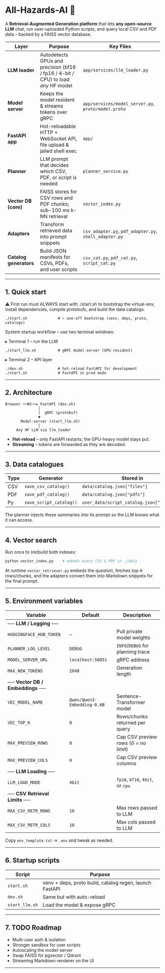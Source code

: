 # All-Hazards-AI 🤖
A **Retrieval-Augmented Generation platform** that lets **any open-source LLM** chat, run user-uploaded Python scripts, and query local CSV and PDF data – backed by a FAISS vector database.

| Layer | Purpose | Key Files |
|-------|---------|-----------|
| **LLM loader** | Autodetects GPUs and precision (bf16 / fp16 / 4-bit / CPU) to load *any* HF model | `app/services/llm_loader.py` |
| **Model server** | Keeps the model resident & streams tokens over gRPC | `app/services/model_server.py`, `proto/model.proto` |
| **FastAPI app** | Hot-reloadable HTTP + WebSocket API, file upload & jailed shell exec | `app/` |
| **Planner** | LLM prompt that decides *which* CSV, PDF, or script is needed | `planner_service.py` |
| **Vector DB (core)** | FAISS stores for CSV rows and PDF chunks; sub-100 ms k-NN retrieval | `vector_index.py` |
| **Adapters** | Transform retrieved data into prompt snippets | `csv_adapter.py`, `pdf_adapter.py`, `shell_adapter.py` |
| **Catalog generators** | Build JSON manifests for CSVs, PDFs, and user scripts | `csv_cat.py`, `pdf_cat.py`, `script_cat.py` |

---

## 1. Quick start
⚠️  First run must ALWAYS start with ./start.sh to bootstrap the
    virtual-env, install dependencies, compile protobufs, and build
    the data catalogs.
```
./start.sh              # ← one-off bootstrap (venv, deps, proto, catalogs)
```
System startup workflow – use two terminal windows:

▸ Terminal 1 – run the LLM
```
./start_llm.sh          # gRPC model-server (GPU-resident)
```
▸ Terminal 2 – API layer
```
./dev.sh                # hot-reload FastAPI for development
./start.sh              # FastAPI in prod mode
```

---

## 2. Architecture
```
Browser ──WS──► FastAPI (dev.sh)
               │
               │  gRPC (protobuf)
               ▼
       Model-server (start_llm.sh)
               │
     Any HF LLM via llm_loader
```
* **Hot-reload** – only FastAPI restarts; the GPU-heavy model stays put.  
* **Streaming** – tokens are forwarded as they are decoded.

---

## 3. Data catalogues
| Type | Generator | Stored in |
|------|-----------|-----------|
| CSV  | `save_csv_catalog()` | `data/catalog.json["files"]` |
| PDF  | `save_pdf_catalog()` | `data/catalog.json["pdfs"]` |
| Py   | `save_script_catalog()` | `user_data/script_catalog.json["scripts"]` |

The planner injects these summaries into its prompt so the LLM knows what it can access.

---

## 4. Vector search
Run once to (re)build both indexes:
```bash
python vector_index.py    # embeds every CSV & PDF in ./data
```
At runtime `vector_retriever.py` embeds the question, fetches top-*k* rows/chunks, and the adapters convert them into Markdown snippets for the final prompt.

---

## 5. Environment variables
| Variable | Default | Description |
|----------|---------|-------------|
| **── LLM / Logging ──** | | |
| `HUGGINGFACE_HUB_TOKEN` | – | Pull private model weights |
| `PLANNER_LOG_LEVEL` | `DEBUG` | `INFO`/`DEBUG` for planning trace |
| `MODEL_SERVER_URL` | `localhost:50051` | gRPC address |
| `MAX_NEW_TOKENS` | `2048` | Generation length |
| **── Vector DB / Embeddings ──** | | |
| `VEC_MODEL_NAME` | `Qwen/Qwen3-Embedding-0.6B` | Sentence-Transformer model |
| `VEC_TOP_K` | `8` | Rows/chunks returned per query |
| `MAX_PREVIEW_ROWS` | `0` | Cap CSV preview rows (*0 = no limit*) |
| `MAX_PREVIEW_COLS` | `0` | Cap CSV preview columns |
| **── LLM Loading ──** | | |
| `LLM_LOAD_MODE` | `4bit` | `fp16`, `bf16`, `4bit`, or `cpu` |
| **── CSV Retrieval Limits ──** | | |
| `MAX_CSV_RETR_ROWS` | `10` | Max rows passed to LLM |
| `MAX_CSV_RETR_COLS` | `10` | Max cols passed to LLM |

Copy `env_template.txt` → `.env` and tweak as needed.

---

## 6. Startup scripts
| Script | Purpose |
|--------|---------|
| `start.sh` | venv + deps, proto build, catalog regen, launch FastAPI |
| `dev.sh` | Same but with auto-reload |
| `start_llm.sh` | Load the model & expose gRPC |

---

## 7. TODO Roadmap
* Multi-user auth & isolation
* Stronger sandbox for user scripts
* Autoscaling the model-server
* Swap FAISS for pgvector / Qdrant
* Streaming Markdown renderer on the UI

---
